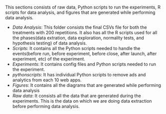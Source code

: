 This sections consists of raw data, Python scripts to run the experiments, R scripts for data analysis, and figures that are generated while performing data analysis.

- *Data Analysis*: This folder consists the final CSVs file for both the treatments with 200 repetitions. It also has all the R scripts used for all the phases(data extration, data exploration, normality tests, and hypothesis testing) of  data analysis.
- *Scripts*: It contains all the Python scripts needed to handle the events(before run, before experiment, before close, after launch, after experiment, etc) of the experiment.
- *Experiments*: It contains config files and Python scripts needed to run the experiment.
- *pythonscripts*: It has individual Python scripts to remove ads and analytics from each 10 web apps.
- *Figures*: It contains all the diagrams that are generated while performing data analysis
- *Raw data*: It consists all the data that are generated during the experiments. This is the data on which we are doing data extraction before performing data analysis.
